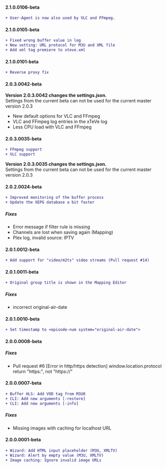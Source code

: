 #### 2.1.0.0106-beta
```diff
+ User-Agent is now also used by VLC and FFmpeg.
```

#### 2.1.0.0105-beta
```diff
+ Fixed wrong buffer value in log
+ New setting: URL protocol for M3U and XML file
+ Add xml tag premiere to xteve.xml
```

#### 2.1.0.0101-beta
```diff
+ Reverse proxy fix
```

#### 2.0.3.0042-beta
**Version 2.0.3.0042 changes the settings.json.**  
Settings from the current beta can not be used for the current master version 2.0.3  
- New default options for VLC and FFmpeg  
- VLC and FFmpeg log entries in the xTeVe log  
- Less CPU load with VLC and FFmpeg  

#### 2.0.3.0035-beta
```diff
+ FFmpeg support
+ VLC support
```
**Version 2.0.3.0035 changes the settings.json.**  
Settings from the current beta can not be used for the current master version 2.0.3

#### 2.0.2.0024-beta
```diff
+ Improved monitoring of the buffer process
+ Update the XEPG database a bit faster
```

##### Fixes
- Error message if filter rule is missing
- Channels are lost when saving again (Mapping)
- Plex log, invalid source: IPTV

#### 2.0.1.0012-beta
```diff
+ Add support for "video/m2ts" video streams (Pull request #14)
```
#### 2.0.1.0011-beta
```diff
+ Original group title is shown in the Mapping Editor
```
##### Fixes
- incorrect original-air-date

#### 2.0.1.0010-beta
```diff
+ Set timestamp to <episode-num system="original-air-date">
```

#### 2.0.0.0008-beta
##### Fixes
- Pull request #6 [Error in http/https detection] window.location.protocol return "https:", not "https://"

#### 2.0.0.0007-beta
```diff
+ Buffer HLS: Add VOD tag from M3U8
+ CLI: Add new arguments [-restore]
+ CLI: Add new arguments [-info]
```
##### Fixes
- Missing images with caching for localhost URL


#### 2.0.0.0001-beta
```diff
+ Wizard: Add HTML input placeholder (M3U, XMLTV)
+ Wizard: Alert by empty value (M3U, XMLTV)
+ Image caching: Ignore invalid image URLs
```